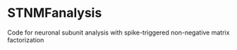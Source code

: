 # STNMFanalysis
Code for neuronal subunit analysis with spike-triggered non-negative matrix factorization
